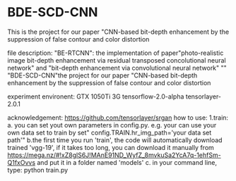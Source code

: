 # BDE-SCD-CNN
This is the project for our paper "CNN-based bit-depth enhancement by the suppression of false contour and color distortion

file description:
"BE-RTCNN": the implementation of paper"photo-realistic image bit-depth enhancement via residual transposed concolutional neural network" and "bit-depth enhancement via convolutional neural network"
""
"BDE-SCD-CNN"the project for our paper "CNN-based bit-depth enhancement by the suppression of false contour and color distortion

experiment environent:
GTX 1050Ti 3G tensorflow-2.0-alpha tensorlayer-2.0.1

acknowledgement: https://github.com/tensorlayer/srgan
how to use:
1.train:
a. you can set yout own parameters in config.py. e.g. your can use your own data set to train by set" config.TRAIN.hr_img_path='your data set path'"
b.the first time you run 'train', the code will automatically download trained 'vgg-19', if it takes too long, you can download it manually from https://mega.nz/#!xZ8glS6J!MAnE91ND_WyfZ_8mvkuSa2YcA7q-1ehfSm-Q1fxOvvs and put it in a folder named 'models'
c. in your command line, type: python train.py 

 
